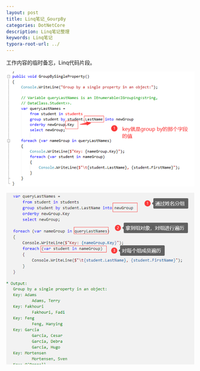 ```yaml
---
layout: post
title: Linq笔记_GourpBy
categories: DotNetCore
description: Linq笔记整理
keywords: Linq笔记
typora-root-url: ../
---
```

工作内容的临时备忘，Linq代码片段。

![image-20211229005439581](/images/posts/image-20211229005439581.png)

![image-20211229005819943](/images/posts/image-20211229005819943.png)
